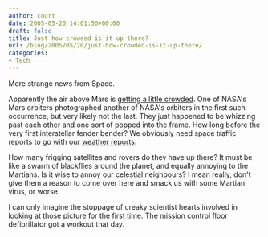 ```yaml
---
author: court
date: 2005-05-20 14:01:50+00:00
draft: false
title: Just how crowded is it up there?
url: /blog/2005/05/20/just-how-crowded-is-it-up-there/
categories:
- Tech
---
```


More strange news from Space.

Apparently the air above Mars is [getting a little crowded](http://photojournal.jpl.nasa.gov/catalog/PIA07941).  One of NASA's Mars orbiters photographed another of NASA's orbiters in the first such occurrence, but very likely not the last.  They just happened to be whizzing past each other and one sort of popped into the frame.  How long before the very first interstellar fender bender?  We obviously need space traffic reports to go with our [weather reports](http://www.vallentyne.com/blog/archives/2005/05/nice_weather_we.html).

How many frigging satellites and rovers do they have up there?  It must be like a swarm of blackflies around the planet, and equally annoying to the Martians.  Is it wise to annoy our celestial neighbours?  I mean really, don't give them a reason to come over here and smack us with some Martian virus, or worse.

I can only imagine the stoppage of creaky scientist hearts involved in looking at those picture for the first time.  The mission control floor defibrillator got a workout that day.
